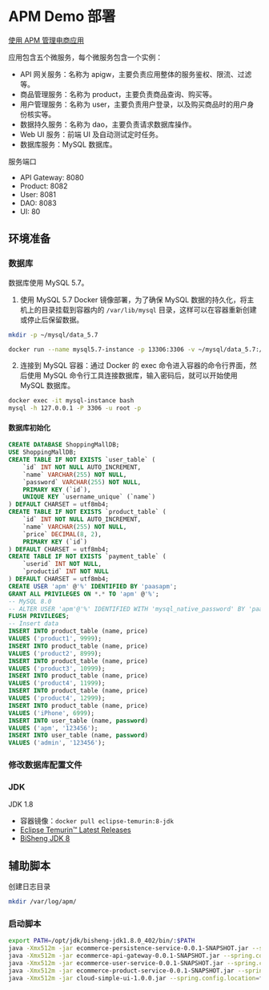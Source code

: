 # APM Demo 部署

[使用 APM 管理电商应用](https://support.huaweicloud.com/bestpractice-apm/apm_05_0001.html)

应用包含五个微服务，每个微服务包含一个实例：

- API 网关服务：名称为 apigw，主要负责应用整体的服务鉴权、限流、过滤等。
- 商品管理服务：名称为 product，主要负责商品查询、购买等。
- 用户管理服务：名称为 user，主要负责用户登录，以及购买商品时的用户身份核实等。
- 数据持久服务：名称为 dao，主要负责请求数据库操作。
- Web UI 服务：前端 UI 及自动测试定时任务。
- 数据库服务：MySQL 数据库。

服务端口

- API Gateway: 8080
- Product: 8082
- User: 8081
- DAO: 8083
- UI: 80

## 环境准备

### 数据库

数据库使用 MySQL 5.7。

1. 使用 MySQL 5.7 Docker 镜像部署，为了确保 MySQL 数据的持久化，将主机上的目录挂载到容器内的 `/var/lib/mysql` 目录，这样可以在容器重新创建或停止后保留数据。

```sh
mkdir -p ~/mysql/data_5.7

docker run --name mysql5.7-instance -p 13306:3306 -v ~/mysql/data_5.7:/var/lib/mysql -e MYSQL_ROOT_PASSWORD=mypasswd -d mysql:5.7
```

2. 连接到 MySQL 容器：通过 Docker 的 exec 命令进入容器的命令行界面，然后使用 MySQL 命令行工具连接数据库，输入密码后，就可以开始使用 MySQL 数据库。

```sh
docker exec -it mysql-instance bash
mysql -h 127.0.0.1 -P 3306 -u root -p
```

#### 数据库初始化

```sql
CREATE DATABASE ShoppingMallDB;
USE ShoppingMallDB;
CREATE TABLE IF NOT EXISTS `user_table` (
    `id` INT NOT NULL AUTO_INCREMENT,
    `name` VARCHAR(255) NOT NULL,
    `password` VARCHAR(255) NOT NULL,
    PRIMARY KEY (`id`),
    UNIQUE KEY `username_unique` (`name`)
) DEFAULT CHARSET = utf8mb4;
CREATE TABLE IF NOT EXISTS `product_table` (
    `id` INT NOT NULL AUTO_INCREMENT,
    `name` VARCHAR(255) NOT NULL,
    `price` DECIMAL(8, 2),
    PRIMARY KEY (`id`)
) DEFAULT CHARSET = utf8mb4;
CREATE TABLE IF NOT EXISTS `payment_table` (
    `userid` INT NOT NULL,
    `productid` INT NOT NULL
) DEFAULT CHARSET = utf8mb4;
CREATE USER 'apm' @'%' IDENTIFIED BY 'paasapm';
GRANT ALL PRIVILEGES ON *.* TO 'apm' @'%';
-- MySQL 8.0
-- ALTER USER 'apm'@'%' IDENTIFIED WITH 'mysql_native_password' BY 'paasapm';
FLUSH PRIVILEGES;
-- Insert data
INSERT INTO product_table (name, price)
VALUES ('product1', 9999);
INSERT INTO product_table (name, price)
VALUES ('product2', 8999);
INSERT INTO product_table (name, price)
VALUES ('product3', 10999);
INSERT INTO product_table (name, price)
VALUES ('product4', 11999);
INSERT INTO product_table (name, price)
VALUES ('product4', 12999);
INSERT INTO product_table (name, price)
VALUES ('iPhone', 6999);
INSERT INTO user_table (name, password)
VALUES ('apm', '123456');
INSERT INTO user_table (name, password)
VALUES ('admin', '123456');
```

### 修改数据库配置文件



### JDK

JDK 1.8

- 容器镜像：`docker pull eclipse-temurin:8-jdk`
- [Eclipse Temurin™ Latest Releases](https://adoptium.net/temurin/releases/?os=linux&arch=x64&package=jdk&version=8)
- [BiSheng JDK 8](https://www.hikunpeng.com/en/developer/devkit/download/jdk)

## 辅助脚本

创建日志目录

```sh
mkdir /var/log/apm/
```

### 启动脚本

```sh
export PATH=/opt/jdk/bisheng-jdk1.8.0_402/bin/:$PATH
java -Xmx512m -jar ecommerce-persistence-service-0.0.1-SNAPSHOT.jar --spring.config.location=file:application_dao.yml > logs/dao.log 2>&1 &
java -Xmx512m -jar ecommerce-api-gateway-0.0.1-SNAPSHOT.jar --spring.config.location=file:application_api.yml > logs/api.log 2>&1 &
java -Xmx512m -jar ecommerce-user-service-0.0.1-SNAPSHOT.jar --spring.config.location=file:application_userservice.yml > logs/user.log 2>&1 &
java -Xmx512m -jar ecommerce-product-service-0.0.1-SNAPSHOT.jar --spring.config.location=file:application_prod.yml > logs/prod.log 2>&1 &
java -Xmx512m -jar cloud-simple-ui-1.0.0.jar --spring.config.location=file:ui.properties > logs/ui.log 2>&1 &
```
